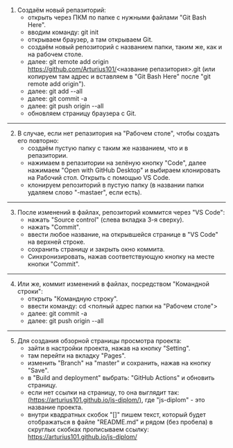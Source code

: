 1. Создаём новый репазиторий:
    - открыть через ПКМ по папке с нужными файлами "Git Bash Here".
    - вводим команду: git init
    - открываем браузер, а там открываем Git.
    - создаём новый репозиторий с названием папки, таким же, как и на рабочем столе.
    - далее: git remote add origin https://github.com/Arturius101/<название репазитория>.git (или копируем там адрес и вставляем в "Git Bash Here" после "git remote add origin").
    - далее: git add --all
    - далее: git commit -a
    - далее: git push origin --all
    - обновляем страницу браузера с Git.
_________________________________________

2. В случае, если нет репазитория на "Рабочем столе", чтобы создать его повторно:
    - создаём пустую папку с таким же названием, что и в репазитории.
    - нажимаем в репазитории на зелёную кнопку "Code", далее нажимаем "Open with GitHub Desktop" и выбираем клонировать на Рабочий стол. Открыть с помощью VS Code.
    - клонируем репозиторий в пустую папку (в названии папки удаляем слово "-mastaer", если есть).
_________________________________________

3. После изменений в файлах, репозиторий коммится через "VS Code":
    - нажать "Source control" (слева вкладка 3-я сверху).
    - нажать "Commit".
    - ввести любое название, на открывшейся странице в "VS Code" на верхней строке.
    - сохранить страницу и закрыть окно коммита.
    - Синхронизировать, нажав соответствующую кнопку на месте кнопки "Commit".
__________________________________________

4. Или же, коммит изменений в файлах, посредством "Командной строки":
    - открыть "Командную строку".
    - ввести команду: cd <полный адрес папки на "Рабочем столе">
    - далее: git commit -a
    - далее: git push origin --all
_________________________________________

5. Для создания обзорной страницы просмотра проекта:
    - зайти в настройки проекта, нажав на кнопку "Setting".
    - там перейти на вкладку "Pages".
    - изменить "Branch" на "master" и сохранить, нажав на кнопку "Save".
    - в "Build and deployment" выбрать: "GitHub Actions" и обновить страницу.
    - если нет ссылки на страницу, то она выглядит так: [(https://arturius101.github.io/js-diplom/)](https://arturius101.github.io/js-diplom/), где "js-diplom" - это название проекта.
    - внутри квадратных скобок "[]" пишем текст, который будет отображаться в файле "README.md" и рядом (без пробела) в скруглых скобках прописываем ссылку: https://arturius101.github.io/js-diplom/

